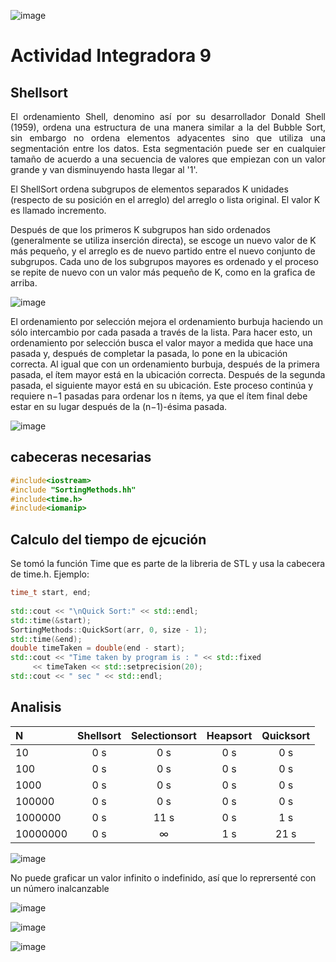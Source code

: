 ![image](https://user-images.githubusercontent.com/6539267/65068603-ce5dd880-d93d-11e9-9d11-0a0033b192d9.png)


# Actividad Integradora 9 

## Shellsort

<p align="justify">
El ordenamiento Shell, denomino así por su desarrollador Donald Shell (1959), ordena una estructura de una manera similar a la del Bubble Sort, sin embargo no ordena elementos adyacentes sino que utiliza una segmentación entre los datos. Esta segmentación puede ser en cualquier tamaño de acuerdo a una secuencia de valores que empiezan con un valor grande y van disminuyendo hasta llegar al '1'.

El ShellSort ordena subgrupos de elementos separados K unidades (respecto de su posición en el arreglo) del arreglo o lista original. El valor K es llamado incremento.

Después de que los primeros K subgrupos han sido ordenados (generalmente se utiliza inserción directa), se escoge un nuevo valor de K más pequeño, y el arreglo es de nuevo partido entre el nuevo conjunto de subgrupos. Cada uno de los subgrupos mayores es ordenado y el proceso se repite de nuevo con un valor más pequeño de K, como en la grafica de arriba.
</p>

![image](https://user-images.githubusercontent.com/6539267/65117231-95a21b80-d99e-11e9-8498-e8389520c19f.png)

<p aling="justify">
El ordenamiento por selección mejora el ordenamiento burbuja haciendo un sólo intercambio por cada pasada a través de la lista. Para hacer esto, un ordenamiento por selección busca el valor mayor a medida que hace una pasada y, después de completar la pasada, lo pone en la ubicación correcta. Al igual que con un ordenamiento burbuja, después de la primera pasada, el ítem mayor está en la ubicación correcta. Después de la segunda pasada, el siguiente mayor está en su ubicación. Este proceso continúa y requiere n−1 pasadas para ordenar los n ítems, ya que el ítem final debe estar en su lugar después de la (n−1)-ésima pasada.
</p>

![image](https://user-images.githubusercontent.com/6539267/65117993-6c35bf80-d99f-11e9-8f53-e178c7d23752.png)


## cabeceras necesarias
```c++
#include<iostream>
#include "SortingMethods.hh"
#include<time.h>
#include<iomanip>
```

## Calculo del tiempo de ejcución

Se tomó la función Time que es parte de la libreria de STL y usa la cabecera de time.h.
Ejemplo:
```c++
time_t start, end;
 
std::cout << "\nQuick Sort:" << std::endl;
std::time(&start);
SortingMethods::QuickSort(arr, 0, size - 1);
std::time(&end); 
double timeTaken = double(end - start); 
std::cout << "Time taken by program is : " << std::fixed 
     << timeTaken << std::setprecision(20);
std::cout << " sec " << std::endl;
```

## Analisis

|N|Shellsort| Selectionsort|Heapsort| Quicksort|
| :--- | :---: | :---: | :---: | :---: |
|10     | 0 s | 0 s | 0 s |  0 s|
|100     | 0 s | 0 s | 0 s | 0 s |
|1000    | 0 s | 0 s | 0 s | 0 s |
|100000  | 0 s | 0 s | 0 s | 0 s |
|1000000 | 0 s | 11 s | 0 s  | 1 s |
|10000000 | 0 s | ∞ | 1 s | 21 s |


![image](https://user-images.githubusercontent.com/6539267/65085982-f6146700-d964-11e9-8afc-d465623352e6.png)

No puede graficar un valor infinito o indefinido, así que lo reprersenté con un número inalcanzable

![image](https://user-images.githubusercontent.com/6539267/65085929-bf3e5100-d964-11e9-8815-f285468ddac3.png)


![image](https://user-images.githubusercontent.com/6539267/65085820-64a4f500-d964-11e9-873f-f20629bfddaf.png)


![image](https://user-images.githubusercontent.com/6539267/65085765-2576a400-d964-11e9-991e-542491a91b0e.png)
